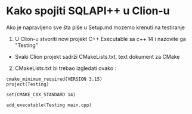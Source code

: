 # Kako spojiti SQLAPI++ u Clion-u 
Ako je napravljeno sve šta piše u Setup.md mozemo krenuti na testiranje


1. U Clion-u stvoriti novi projekt C++ Executable sa c++ 14 i nazovite ga "Testing"
  - Svaki Clion projekt sadrži CMakeLists.txt, text dokument za CMake

2.  CMakeLists.txt bi trebao izgledati ovako :

```
cmake_minimum_required(VERSION 3.15)
project(Testing)

set(CMAKE_CXX_STANDARD 14)

add_executable(Testing main.cpp)
```
